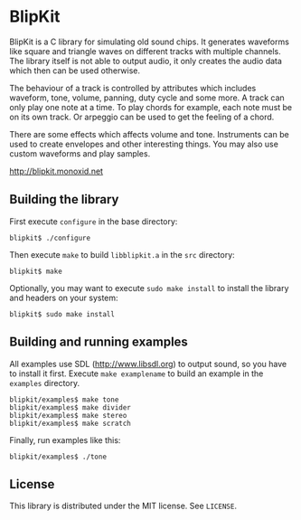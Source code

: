 BlipKit
=======

BlipKit is a C library for simulating old sound chips. It generates waveforms 
like square and triangle waves on different tracks with multiple channels. The 
library itself is not able to output audio, it only creates the audio data 
which then can be used otherwise.

The behaviour of a track is controlled by attributes which includes waveform, 
tone, volume, panning, duty cycle and some more. A track can only play one 
note at a time. To play chords for example, each note must be on its own track. 
Or arpeggio can be used to get the feeling of a chord.

There are some effects which affects volume and tone. Instruments can be used 
to create envelopes and other interesting things. You may also use custom 
waveforms and play samples.

<http://blipkit.monoxid.net>

Building the library
--------------------

First execute `configure` in the base directory:

	blipkit$ ./configure

Then execute `make` to build `libblipkit.a` in the `src` directory:

	blipkit$ make

Optionally, you may want to execute `sudo make install` to install the library and headers on your system:

	blipkit$ sudo make install

Building and running examples
-----------------------------

All examples use SDL (<http://www.libsdl.org>) to output sound, so you have to install it first. Execute `make examplename` to build an example in the `examples` directory.

	blipkit/examples$ make tone
	blipkit/examples$ make divider
	blipkit/examples$ make stereo
	blipkit/examples$ make scratch

Finally, run examples like this:

	blipkit/examples$ ./tone

License
-------

This library is distributed under the MIT license. See `LICENSE`.
